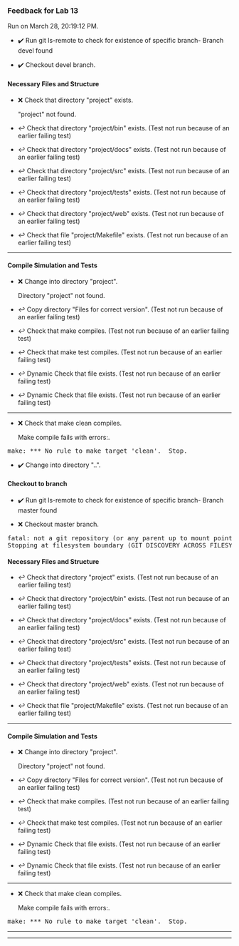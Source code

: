 ### Feedback for Lab 13

Run on March 28, 20:19:12 PM.

+ :heavy_check_mark:  Run git ls-remote to check for existence of specific branch- Branch devel found

+ :heavy_check_mark:  Checkout devel branch.




#### Necessary Files and Structure

+ :x:  Check that directory "project" exists.

     "project" not found.

+ :leftwards_arrow_with_hook:  Check that directory "project/bin" exists. (Test not run because of an earlier failing test)

+ :leftwards_arrow_with_hook:  Check that directory "project/docs" exists. (Test not run because of an earlier failing test)

+ :leftwards_arrow_with_hook:  Check that directory "project/src" exists. (Test not run because of an earlier failing test)

+ :leftwards_arrow_with_hook:  Check that directory "project/tests" exists. (Test not run because of an earlier failing test)

+ :leftwards_arrow_with_hook:  Check that directory "project/web" exists. (Test not run because of an earlier failing test)

+ :leftwards_arrow_with_hook:  Check that file "project/Makefile" exists. (Test not run because of an earlier failing test)

---


#### Compile Simulation and Tests

+ :x:  Change into directory "project".

     Directory "project" not found.

+ :leftwards_arrow_with_hook:  Copy directory "Files for correct version". (Test not run because of an earlier failing test)

+ :leftwards_arrow_with_hook:  Check that make  compiles. (Test not run because of an earlier failing test)

+ :leftwards_arrow_with_hook:  Check that make test compiles. (Test not run because of an earlier failing test)

+ :leftwards_arrow_with_hook:  Dynamic Check that file exists. (Test not run because of an earlier failing test)

+ :leftwards_arrow_with_hook:  Dynamic Check that file exists. (Test not run because of an earlier failing test)

---

+ :x:  Check that make clean compiles.

    Make compile fails with errors:.
<pre>make: *** No rule to make target 'clean'.  Stop.
</pre>



+ :heavy_check_mark:  Change into directory "..".


#### Checkout to branch

+ :heavy_check_mark:  Run git ls-remote to check for existence of specific branch- Branch master found

+ :x:  Checkout master branch.

<pre>fatal: not a git repository (or any parent up to mount point /project)
Stopping at filesystem boundary (GIT_DISCOVERY_ACROSS_FILESYSTEM not set).
</pre>




#### Necessary Files and Structure

+ :leftwards_arrow_with_hook:  Check that directory "project" exists. (Test not run because of an earlier failing test)

+ :leftwards_arrow_with_hook:  Check that directory "project/bin" exists. (Test not run because of an earlier failing test)

+ :leftwards_arrow_with_hook:  Check that directory "project/docs" exists. (Test not run because of an earlier failing test)

+ :leftwards_arrow_with_hook:  Check that directory "project/src" exists. (Test not run because of an earlier failing test)

+ :leftwards_arrow_with_hook:  Check that directory "project/tests" exists. (Test not run because of an earlier failing test)

+ :leftwards_arrow_with_hook:  Check that directory "project/web" exists. (Test not run because of an earlier failing test)

+ :leftwards_arrow_with_hook:  Check that file "project/Makefile" exists. (Test not run because of an earlier failing test)

---


#### Compile Simulation and Tests

+ :x:  Change into directory "project".

     Directory "project" not found.

+ :leftwards_arrow_with_hook:  Copy directory "Files for correct version". (Test not run because of an earlier failing test)

+ :leftwards_arrow_with_hook:  Check that make  compiles. (Test not run because of an earlier failing test)

+ :leftwards_arrow_with_hook:  Check that make test compiles. (Test not run because of an earlier failing test)

+ :leftwards_arrow_with_hook:  Dynamic Check that file exists. (Test not run because of an earlier failing test)

+ :leftwards_arrow_with_hook:  Dynamic Check that file exists. (Test not run because of an earlier failing test)

---

+ :x:  Check that make clean compiles.

    Make compile fails with errors:.
<pre>make: *** No rule to make target 'clean'.  Stop.
</pre>



---

---

